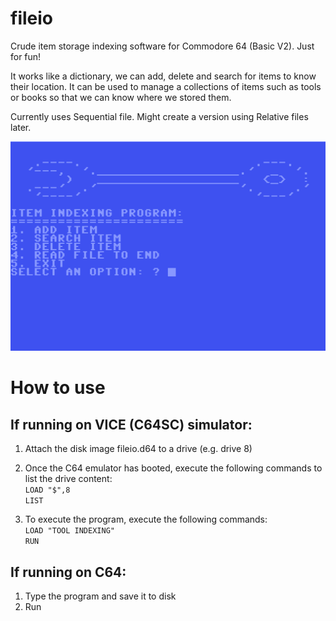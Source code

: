 # fileio
Crude item storage indexing software for Commodore 64 (Basic V2).
Just for fun!

It works like a dictionary, we can add, delete and search for items to know their location. It can be used to manage a collections of items such as tools or books so that we can know where we stored them.

Currently uses Sequential file. Might create a version using Relative files later.

![alt text](<docs/Item indexing C64.png>)


# How to use

## If running on VICE (C64SC) simulator:

1. Attach the disk image fileio.d64 to a drive (e.g. drive 8)

2. Once the C64 emulator has booted, execute the following commands to list the drive content:  
`LOAD "$",8`  
`LIST`

3. To execute the program, execute the following commands:  
`LOAD "TOOL INDEXING"`  
`RUN`

## If running on C64:

1. Type the program and save it to disk
2. Run
